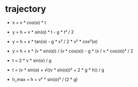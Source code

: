 # trajectory

- x = v * cos(α) * t

- y = h + v * sin(α) * t - g * t² / 2

- y = h + x * tan(α) - g * x² / 2 * v² * cos²(α)

- y = h + x * (v * sin(α)) / (v * cos(α)) - g * (x / v * cos(α))² / 2

- t = 2 * v * sin(α) / g

- t = (v * sin(α) + √((v * sin(α))² + 2 * g * h)) / g

- h_max = h + v² * sin(α)² / (2 * g)
